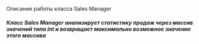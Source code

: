 Описание работы класса Sales Manager
<h5>Класс Sales Manager анализирует статистику продаж через массив значений типа int и возвращает максимально возможное значение этого массива</h5>